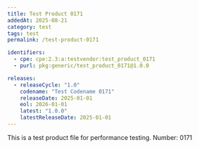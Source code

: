 ```yaml
---
title: Test Product 0171
addedAt: 2025-08-21
category: test
tags: test
permalink: /test-product-0171

identifiers:
  - cpe: cpe:2.3:a:testvendor:test_product_0171
  - purl: pkg:generic/test_product_0171@1.0.0

releases:
  - releaseCycle: "1.0"
    codename: "Test Codename 0171"
    releaseDate: 2025-01-01
    eol: 2026-01-01
    latest: "1.0.0"
    latestReleaseDate: 2025-01-01
---
```


This is a test product file for performance testing. Number: 0171
